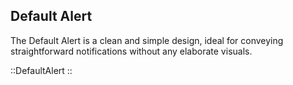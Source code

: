 ## Default Alert

The Default Alert is a clean and simple design, ideal for conveying straightforward notifications without any elaborate visuals.

::DefaultAlert
::
